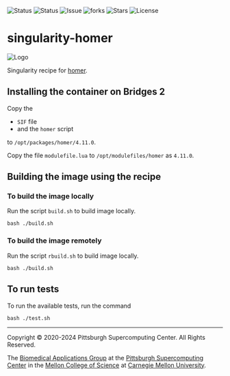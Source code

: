 ![Status](https://github.com/pscedu/singularity-homer/actions/workflows/main.yml/badge.svg)
![Status](https://github.com/pscedu/singularity-homer/actions/workflows/pretty.yml/badge.svg)
![Issue](https://img.shields.io/github/issues/pscedu/singularity-homer)
![forks](https://img.shields.io/github/forks/pscedu/singularity-homer)
![Stars](https://img.shields.io/github/stars/pscedu/singularity-homer)
![License](https://img.shields.io/github/license/pscedu/singularity-homer)

# singularity-homer
![Logo](http://homer.ucsd.edu/homer/pic2.gif)

Singularity recipe for [homer](http://homer.ucsd.edu/homer/).

## Installing the container on Bridges 2
Copy the

* `SIF` file
* and the `homer` script

to `/opt/packages/homer/4.11.0`.

Copy the file `modulefile.lua` to `/opt/modulefiles/homer` as `4.11.0`.

## Building the image using the recipe

### To build the image locally
Run the script `build.sh` to build image locally.

```
bash ./build.sh
```

### To build the image remotely
Run the script `rbuild.sh` to build image locally.

```
bash ./build.sh
```

## To run tests
To run the available tests, run the command

```
bash ./test.sh
```

---
Copyright © 2020-2024 Pittsburgh Supercomputing Center. All Rights Reserved.

The [Biomedical Applications Group](https://www.psc.edu/biomedical-applications/) at the [Pittsburgh Supercomputing Center](http://www.psc.edu) in the [Mellon College of Science](https://www.cmu.edu/mcs/) at [Carnegie Mellon University](http://www.cmu.edu).

